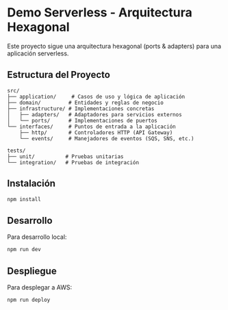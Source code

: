 # Demo Serverless - Arquitectura Hexagonal

Este proyecto sigue una arquitectura hexagonal (ports & adapters) para una aplicación serverless.

## Estructura del Proyecto

```
src/
├── application/     # Casos de uso y lógica de aplicación
├── domain/         # Entidades y reglas de negocio
├── infrastructure/ # Implementaciones concretas
│   ├── adapters/   # Adaptadores para servicios externos
│   └── ports/      # Implementaciones de puertos
└── interfaces/     # Puntos de entrada a la aplicación
    ├── http/       # Controladores HTTP (API Gateway)
    └── events/     # Manejadores de eventos (SQS, SNS, etc.)

tests/
├── unit/          # Pruebas unitarias
└── integration/   # Pruebas de integración
```

## Instalación

```bash
npm install
```

## Desarrollo

Para desarrollo local:
```bash
npm run dev
```

## Despliegue

Para desplegar a AWS:
```bash
npm run deploy
``` 